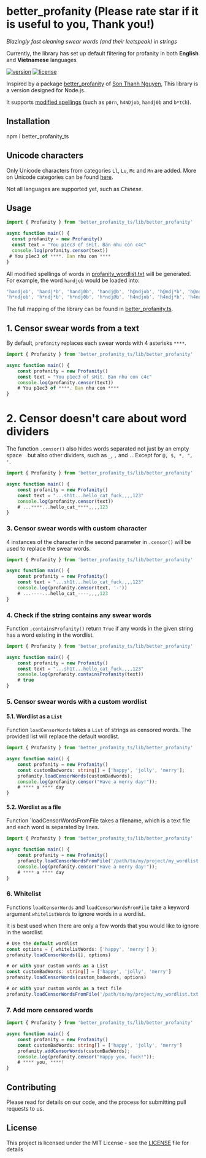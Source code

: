 # better_profanity (Please rate star if it is useful to you, Thank you!)
*Blazingly fast cleaning swear words (and their leetspeak) in strings*

Currently, the library has set up default filtering for profanity in both **English** and **Vietnamese** languages

[![version](https://img.shields.io/npm/v/better_profanity_ts)](https://www.npmjs.com/package/better_profanity_ts)
[![license](https://img.shields.io/github/license/mashape/apistatus.svg?style=popout)](https://github.com/ntqp97/better_profanity_ts/blob/master/LICENSE)

Inspired by a package [better_profanity](https://github.com/snguyenthanh/better_profanity) of [Son Thanh Nguyen](https://github.com/snguyenthanh), This library is a version designed for Node.js.

It supports [modified spellings](https://en.wikipedia.org/wiki/Leet) (such as `p0rn`, `h4NDjob`, `handj0b` and `b*tCh`).

## Installation

npm i better_profanity_ts

## Unicode characters

Only Unicode characters from categories `Ll`, `Lu`, `Mc` and `Mn` are added. More on Unicode categories can be found [here][unicode category link].

[unicode category link]: https://en.wikipedia.org/wiki/Template:General_Category_(Unicode)

Not all languages are supported yet, such as *Chinese*.

## Usage

```Typescript
import { Profanity } from 'better_profanity_ts/lib/better_profanity'

async function main() {
  const profanity = new Profanity()
  const text = "You p1ec3 of sHit. Ban nhu con c4c"
  console.log(profanity.censor(text))
 # You p1ec3 of ****. Ban nhu con ****
}
```

All modified spellings of words in [profanity_wordlist.txt](./src/profanity_wordlist.txt) will be generated. For example, the word `handjob` would be loaded into:

```typescript
'handjob', 'handj*b', 'handj0b', 'handj@b', 'h@ndjob', 'h@ndj*b', 'h@ndj0b', 'h@ndj@b',
'h*ndjob', 'h*ndj*b', 'h*ndj0b', 'h*ndj@b', 'h4ndjob', 'h4ndj*b', 'h4ndj0b', 'h4ndj@b'
```

The full mapping of the library can be found in [better_profanity.ts](./src/better_profanity.ts#L13-L21).

## 1. Censor swear words from a text

By default, `profanity` replaces each swear words with 4 asterisks `****`.

```typescript
import { Profanity } from 'better_profanity_ts/lib/better_profanity'

async function main() {
    const profanity = new Profanity()
    const text = "You p1ec3 of sHit. Ban nhu con c4c"
    console.log(profanity.censor(text))
    # You p1ec3 of ****. Ban nhu con ****
}
```
# 2. Censor doesn't care about word dividers

The function `.censor()` also hides words separated not just by an empty space ` ` but also other dividers, such as `_`, `,` and `.`. Except for `@, $, *, ", '`.

```typescript
import { Profanity } from 'better_profanity_ts/lib/better_profanity'

async function main() {
    const profanity = new Profanity()
    const text = "...sh1t...hello_cat_fuck,,,,123"
    console.log(profanity.censor(text))
    # ...****...hello_cat_****,,,,123
}
```
### 3. Censor swear words with custom character

4 instances of the character in the second parameter in `.censor()` will be used to replace the swear words.

```typescript
import { Profanity } from 'better_profanity_ts/lib/better_profanity'

async function main() {
    const profanity = new Profanity()
    const text = "...sh1t...hello_cat_fuck,,,,123"
    console.log(profanity.censor(text, '-'))
    # ...----...hello_cat_----,,,,123
}
```

### 4. Check if the string contains any swear words

Function `.containsProfanity()` return `True` if any words in the given string has a word existing in the wordlist.

```typescript
import { Profanity } from 'better_profanity_ts/lib/better_profanity'

async function main() {
    const profanity = new Profanity()
    const text = "...sh1t...hello_cat_fuck,,,,123"
    console.log(profanity.containsProfanity(text))
    # true
}
```

### 5. Censor swear words with a custom wordlist

#### 5.1. Wordlist as a `List`

Function `loadCensorWords` takes a `List` of strings as censored words.
The provided list will replace the default wordlist.

```typescript
import { Profanity } from 'better_profanity_ts/lib/better_profanity'

async function main() {
    const profanity = new Profanity()
    const customBadwords: string[] = ['happy', 'jolly', 'merry'];
    profanity.loadCensorWords(customBadwords);
    console.log(profanity.censor("Have a merry day!"));
    # **** a **** day
}
```
#### 5.2. Wordlist as a file

Function `loadCensorWordsFromFile takes a filename, which is a text file and each word is separated by lines.

```typescript
import { Profanity } from 'better_profanity_ts/lib/better_profanity'

async function main() {
    const profanity = new Profanity()
    profanity.loadCensorWordsFromFile('/path/to/my/project/my_wordlist.txt');
    console.log(profanity.censor("Have a merry day!"));
    # **** a **** day
}
```

### 6. Whitelist

Functions `loadCensorWords` and `loadCensorWordsFromFile` take a keyword argument `whitelistWords` to ignore words in a wordlist.

It is best used when there are only a few words that you would like to ignore in the wordlist.

```typescript
# Use the default wordlist
const options = { whitelistWords: ['happy', 'merry'] };
profanity.loadCensorWords([], options)

# or with your custom words as a List
const customBadWords: string[] = ['happy', 'jolly', 'merry']
profanity.loadCensorWords(custom_badwords, options)

# or with your custom words as a text file
profanity.loadCensorWordsFromFile('/path/to/my/project/my_wordlist.txt', options)
```

### 7. Add more censored words

```typescript
import { Profanity } from 'better_profanity_ts/lib/better_profanity'

async function main() {
    const profanity = new Profanity()
    const customBadWords: string[] = ['happy', 'jolly', 'merry']
    profanity.addCensorWords(customBadWords);
    console.log(profanity.censor("Happy you, fuck!"));
    # **** you, ****!
}
```
## Contributing

Please read for details on our code, and the process for submitting pull requests to us.

## License

This project is licensed under the MIT License - see the [LICENSE](LICENSE) file for details

